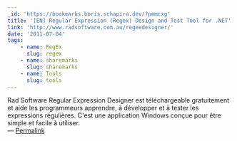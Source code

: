 ```yaml
---
_id: 'https://bookmarks.boris.schapira.dev/?pmmcxg'
title: '[EN] Regular Expression (Regex) Design and Test Tool for .NET'
link: 'http://www.radsoftware.com.au/regexdesigner/'
date: '2011-07-04'
tags:
    - name: RegEx
      slug: regex
    - name: sharemarks
      slug: sharemarks
    - name: Tools
      slug: tools
---
```


Rad Software Regular Expression Designer est téléchargeable gratuitement et aide
les programmeurs apprendre, à développer et à tester les expressions régulières.
C'est une application Windows conçue pour être simple et facile à utiliser.
<br>&#8212;
<a href="https://bookmarks.boris.schapira.dev/?pmmcxg" title="Permalink">Permalink</a>

